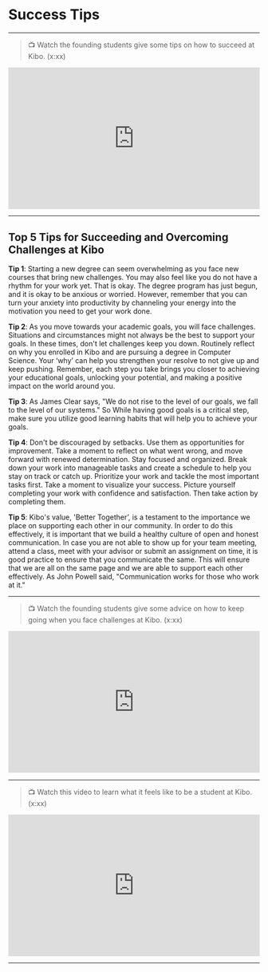 # Success Tips
---

> 📺 Watch the founding students give some tips on how to succeed at Kibo. (x:xx) 

<div style="position: relative; padding-bottom: 56.25%; height: 0;"><iframe src="https://www.youtube.com/embed/4c4LGSWnkZ8"  title="YouTube video player" frameborder="0" allow="accelerometer; autoplay; clipboard-write; encrypted-media; gyroscope; picture-in-picture" allowfullscreen style="position: absolute; top: 0; left: 0; width: 100%; height: 100%;"></iframe></div> 

---

## Top 5 Tips for Succeeding and Overcoming Challenges at Kibo

**Tip 1**: Starting a new degree can seem overwhelming as you face new courses that bring new challenges. You may also feel like you do not have a rhythm for your work yet. That is okay. The degree program has just begun, and it is okay to be anxious or worried. However, remember that you can turn your anxiety into productivity by channeling your energy into the motivation you need to get your work done.

**Tip 2**: As you move towards your academic goals, you will face challenges. Situations and circumstances might not always be the best to support your goals. In these times, don't let challenges keep you down. Routinely reflect on why you enrolled in Kibo and are pursuing a degree in Computer Science. Your ‘why’ can help you strengthen your resolve to not give up and keep pushing. Remember, each step you take brings you closer to achieving your educational goals, unlocking your potential, and making a positive impact on the world around you. 

**Tip 3**: As James Clear says, "We do not rise to the level of our goals, we fall to the level of our systems." So While having good goals is a critical step, make sure you utilize good learning habits that will help you to achieve your goals. 


**Tip 4**: Don't be discouraged by setbacks. Use them as opportunities for improvement. Take a moment to reflect on what went wrong, and move forward with renewed determination. Stay focused and organized. Break down your work into manageable tasks and create a schedule to help you stay on track or catch up. Prioritize your work and tackle the most important tasks first. Take a moment to visualize your success. Picture yourself completing your work with confidence and satisfaction. Then take action by completing them.


**Tip 5**: Kibo's value, 'Better Together’, is a testament to the importance we place on supporting each other in our community. In order to do this effectively, it is important that we build a healthy culture of open and honest communication. In case you are not able to show up for your team meeting, attend a class, meet with your advisor or submit an assignment on time, it is good practice to ensure that you communicate the same. This will ensure that we are all on the same page and we are able to support each other effectively. As John Powell said, "Communication works for those who work at it."

---

> 📺 Watch the founding students give some advice on how to keep going when you face challenges at Kibo. (x:xx) 

<div style="position: relative; padding-bottom: 56.25%; height: 0;"><iframe src="https://www.youtube.com/embed/PWr07yATNlM" title="YouTube video player" frameborder="0" allow="accelerometer; autoplay; clipboard-write; encrypted-media; gyroscope; picture-in-picture" allowfullscreen style="position: absolute; top: 0; left: 0; width: 100%; height: 100%;"></iframe></div> 

---

> 📺 Watch this video to learn what it feels like to be a student at Kibo. (x:xx)

<div style="position: relative; padding-bottom: 56.25%; height: 0;"><iframe src="https://www.youtube.com/embed/-o5oiHr4ax4" title="YouTube video player" frameborder="0" allow="accelerometer; autoplay; clipboard-write; encrypted-media; gyroscope; picture-in-picture" allowfullscreen style="position: absolute; top: 0; left: 0; width: 100%; height: 100%;"></iframe></div> 

---
